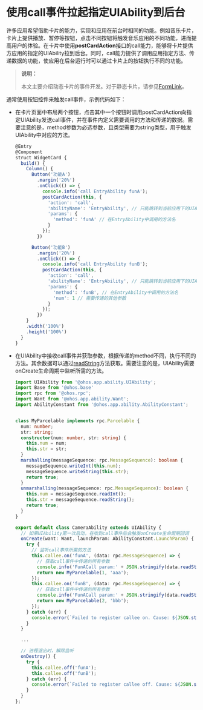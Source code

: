 # 使用call事件拉起指定UIAbility到后台


许多应用希望借助卡片的能力，实现和应用在前台时相同的功能。例如音乐卡片，卡片上提供播放、暂停等按钮，点击不同按钮将触发音乐应用的不同功能，进而提高用户的体验。在卡片中使用**postCardAction**接口的call能力，能够将卡片提供方应用的指定的UIAbility拉到后台。同时，call能力提供了调用应用指定方法、传递数据的功能，使应用在后台运行时可以通过卡片上的按钮执行不同的功能。

> **说明：**
>
> 本文主要介绍动态卡片的事件开发。对于静态卡片，请参见[FormLink](../../application-dev/reference/arkui-ts/ts-container-formlink.md)。

通常使用按钮控件来触发call事件，示例代码如下：


- 在卡片页面中布局两个按钮，点击其中一个按钮时调用postCardAction向指定UIAbility发送call事件，并在事件内定义需要调用的方法和传递的数据。需要注意的是，method参数为必选参数，且类型需要为string类型，用于触发UIAbility中对应的方法。
  
  ```ts
  @Entry
  @Component
  struct WidgetCard {
    build() {
      Column() {
        Button('功能A')
          .margin('20%')
          .onClick(() => {
            console.info('call EntryAbility funA');
            postCardAction(this, {
              'action': 'call',
              'abilityName': 'EntryAbility', // 只能跳转到当前应用下的UIAbility
              'params': {
                'method': 'funA' // 在EntryAbility中调用的方法名
              }
            });
          })
  
        Button('功能B')
          .margin('20%')
          .onClick(() => {
            console.info('call EntryAbility funB');
            postCardAction(this, {
              'action': 'call',
              'abilityName': 'EntryAbility', // 只能跳转到当前应用下的UIAbility
              'params': {
                'method': 'funB', // 在EntryAbility中调用的方法名
                'num': 1 // 需要传递的其他参数
              }
            });
          })
      }
      .width('100%')
      .height('100%')
    }
  }
  ```

- 在UIAbility中接收call事件并获取参数，根据传递的method不同，执行不同的方法。其余数据可以通过[readString](../reference/apis/js-apis-rpc.md#readstring)方法获取。需要注意的是，UIAbility需要onCreate生命周期中监听所需的方法。
  
  ```ts
  import UIAbility from '@ohos.app.ability.UIAbility';
  import Base from '@ohos.base'
  import rpc from '@ohos.rpc';
  import Want from '@ohos.app.ability.Want';
  import AbilityConstant from '@ohos.app.ability.AbilityConstant';


  class MyParcelable implements rpc.Parcelable {
    num: number;
    str: string;
    constructor(num: number, str: string) {
      this.num = num;
      this.str = str;
    }
    marshalling(messageSequence: rpc.MessageSequence): boolean {
      messageSequence.writeInt(this.num);
      messageSequence.writeString(this.str);
      return true;
    }
    unmarshalling(messageSequence: rpc.MessageSequence): boolean {
      this.num = messageSequence.readInt();
      this.str = messageSequence.readString();
      return true;
    }
  }
  
  export default class CameraAbility extends UIAbility {
    // 如果UIAbility第一次启动，在收到call事件后会触发onCreate生命周期回调
    onCreate(want: Want, launchParam: AbilityConstant.LaunchParam) {
      try {
        // 监听call事件所需的方法
        this.callee.on('funA', (data: rpc.MessageSequence) => {
          // 获取call事件中传递的所有参数
          console.info('FunACall param:' + JSON.stringify(data.readString()));
          return new MyParcelable(1, 'aaa');
        });
        this.callee.on('funB', (data: rpc.MessageSequence) => {
          // 获取call事件中传递的所有参数
          console.info('FunACall param:' + JSON.stringify(data.readString()));
          return new MyParcelable(2, 'bbb');
        });
      } catch (err) {
        console.error(`Failed to register callee on. Cause: ${JSON.stringify(err as Base.BusinessError)}`);
      }
    }
  
    ...
  
    // 进程退出时，解除监听
    onDestroy() {
      try {
        this.callee.off('funA');
        this.callee.off('funB');
      } catch (err) {
        console.error(`Failed to register callee off. Cause: ${JSON.stringify(err as Base.BusinessError)}`);
      }
    }
  };
  ```
